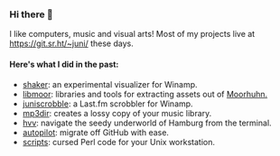 ### Hi there 👋

I like computers, music and visual arts! Most of my projects live at https://git.sr.ht/~juni/ these days.

#### Here's what I did in the past:

- [shaker](https://git.sr.ht/~juni/shaker): an experimental visualizer for Winamp.
- [libmoor](https://git.sr.ht/~juni/libmoor): libraries and tools for extracting assets out of [Moorhuhn.](https://archive.org/details/Moorhuhnjagd_1020)
- [juniscrobble](https://git.sr.ht/~juni/juniscrobble): a Last.fm scrobbler for Winamp.
- [mp3dir](https://github.com/juni2k/mp3dir): creates a lossy copy of your music library.
- [hvv](https://github.com/juni2k/hvv): navigate the seedy underworld of Hamburg from the terminal.
- [autopilot](https://github.com/juni2k/autopilot): migrate off GitHub with ease.
- [scripts](https://github.com/juni2k/scripts): cursed Perl code for your Unix workstation.
